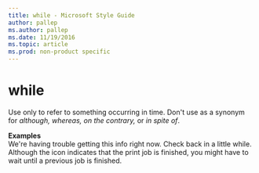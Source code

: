 ```yaml
---
title: while - Microsoft Style Guide
author: pallep
ms.author: pallep
ms.date: 11/19/2016
ms.topic: article
ms.prod: non-product specific
---
```


# while

Use only to refer to something occurring in time. Don't use as a synonym for *although,* *whereas, on the contrary,* or *in spite of*.

**Examples**  
We're having trouble getting this info right now. Check back in a little while.  
Although the icon indicates that the print job is finished, you might have to wait until a previous job is finished.
